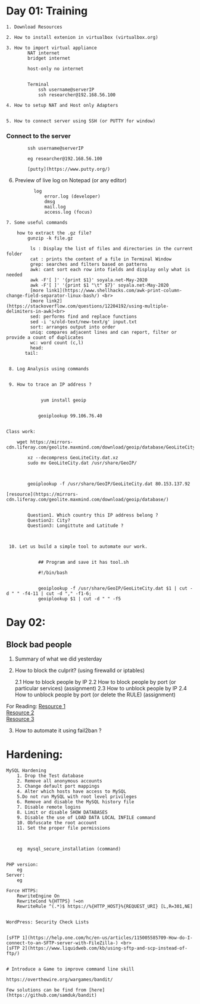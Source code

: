 # Day 01: Training


	1. Download Resources

	2. How to install extenion in virtualbox (virtualbox.org)

	3. How to import virtual appliance
			NAT internet
			bridget internet

			host-only no internet


			Terminal
				ssh username@serverIP
				ssh researcher@192.168.56.100

	4. How to setup NAT and Host only Adapters


	5. How to connect server using SSH (or PUTTY for window)

### Connect to the server

			ssh username@serverIP

			eg researcher@192.168.56.100

			[putty](https://www.putty.org/)


  6. Preview of live log on Notepad (or any editor)

				log
					error.log (developer)
					dmsg
					mail.log
					access.log (focus)


	7. Some useful commands

		how to extract the .gz file?
			gunzip -k file.gz

			 ls : Display the list of files and directories in the current folder
			 cat : prints the content of a file in Terminal Window
			 grep: searches and filters based on patterns
			 awk: cant sort each row into fields and display only what is needed
			 awk -F'[ ]' '{print $1}' soyala.net-May-2020
			 awk -F'[ ]' '{print $1 "\t" $7}' soyala.net-May-2020
			 [more link1](https://www.shellhacks.com/awk-print-column-change-field-separator-linux-bash/) <br>
			 [more link2](https://stackoverflow.com/questions/12204192/using-multiple-delimiters-in-awk)<br>
			 sed: performs find and replace functions
			 sed -i 's/old-text/new-text/g' input.txt
			 sort: arranges output into order
			 uniq: compares adjacent lines and can report, filter or provide a count of duplicates
			 wc: word count (c,l)
			 head:
		   tail:


	 8. Log Analysis using commands


	 9. How to trace an IP address ?


				 yum install geoip


			 	geoiplookup 99.106.76.40


	Class work:

		wget https://mirrors-cdn.liferay.com/geolite.maxmind.com/download/geoip/database/GeoLiteCity.dat.xz

			xz --decompress GeoLiteCity.dat.xz
			sudo mv GeoLiteCity.dat /usr/share/GeoIP/



			geoiplookup -f /usr/share/GeoIP/GeoLiteCity.dat 80.153.137.92

	[resource](https://mirrors-cdn.liferay.com/geolite.maxmind.com/download/geoip/database/)


			Question1. Which country this IP address belong ?
			Question2: City?
			Question3: Longittute and Latitude ?



	 10. Let us build a simple tool to automate our work.


				## Program and save it has tool.sh

				#!/bin/bash


				geoiplookup -f /usr/share/GeoIP/GeoLiteCity.dat $1 | cut -d " " -f4-11 | cut -d "," -f1-6;
				geoiplookup $1 | cut -d " " -f5




# Day 02:

## Block bad people

1. Summary of what we did yesterday

2. How to block the culprit? (using firewalld or iptables)

	2.1 How to block people by IP
	2.2 How to block people by port (or particular services) (assignment)
	2.3 How to unblock people by IP
	2.4 How to unblock people by port (or delete the RULE)  (assignment)

For Reading:
	[Resource 1](https://www.hostingswift.com/how-to-block-or-unblock-an-ip-address-on-a-linux-server) <br>
	[Resource 2](https://www.e2enetworks.com/help/knowledge-base/how-to-block-ip-address-on-linux-server/)<br>
	[Resource 3](https://www.cyberciti.biz/faq/how-do-i-block-an-ip-on-my-linux-server/) <br>



3. How to automate it using fail2ban ?

# Hardening:

	MySQL Hardening
		1. Drop the Test database
		2. Remove all anonymous accounts
		3. Change default port mappings
		4. Alter which hosts have access to MySQL
		5.Do not run MySQL with root level privileges
		6. Remove and disable the MySQL history file
		7. Disable remote logins
		8. Limit or disable SHOW DATABASES
		9. Disable the use of LOAD DATA LOCAL INFILE command
		10. Obfuscate the root account
		11. Set the proper file permissions



		eg  mysql_secure_installation (command)


	PHP version:
		eg
	Server:
		eg

	Force HTTPS:
		RewriteEngine On
		RewriteCond %{HTTPS} !=on
		RewriteRule ^(.*)$ https://%{HTTP_HOST}%{REQUEST_URI} [L,R=301,NE]


	WordPress: Security Check Lists


	[sFTP 1](https://help.one.com/hc/en-us/articles/115005585709-How-do-I-connect-to-an-SFTP-server-with-FileZilla-) <br>
	[sFTP 2](https://www.liquidweb.com/kb/using-sftp-and-scp-instead-of-ftp/)


	# Introduce a Game to improve command line skill

	https://overthewire.org/wargames/bandit/

	Few solutions can be find from [here](https://github.com/samduk/bandit)
